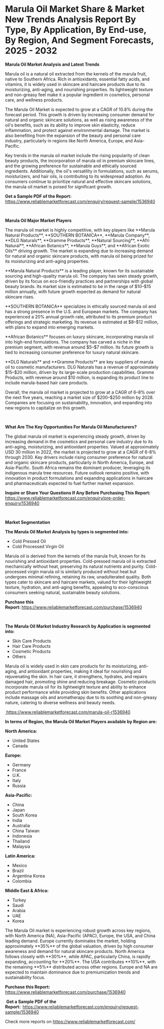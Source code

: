 <p><h1>Marula Oil Market Share & Market New Trends Analysis Report By Type, By Application, By End-use, By Region, And Segment Forecasts, 2025 - 2032</h1></p><p><strong>Marula Oil Market Analysis and Latest Trends</strong></p>
<p><p>Marula oil is a natural oil extracted from the kernels of the marula fruit, native to Southern Africa. Rich in antioxidants, essential fatty acids, and vitamins, it is widely used in skincare and haircare products due to its moisturizing, anti-aging, and nourishing properties. Its lightweight texture and non-greasy feel make it a popular ingredient in cosmetics, personal care, and wellness products.</p><p>The Marula Oil Market is expected to grow at a CAGR of 10.8% during the forecast period. This growth is driven by increasing consumer demand for natural and organic skincare solutions, as well as rising awareness of the oil's benefits, such as its ability to improve skin elasticity, reduce inflammation, and protect against environmental damage. The market is also benefiting from the expansion of the beauty and personal care industry, particularly in regions like North America, Europe, and Asia-Pacific.</p><p>Key trends in the marula oil market include the rising popularity of clean beauty products, the incorporation of marula oil in premium skincare lines, and the growing preference for sustainable and ethically sourced ingredients. Additionally, the oil's versatility in formulations, such as serums, moisturizers, and hair oils, is contributing to its widespread adoption. As consumers continue to prioritize natural and effective skincare solutions, the marula oil market is poised for significant growth.</p></p>
<p><strong>Get a Sample PDF of the Report:&nbsp;</strong> <a href="https://www.reliablemarketforecast.com/enquiry/request-sample/1536940?utm_campaign=1110&utm_medium=2&utm_source=Github&utm_content=ia&utm_term=26012025&utm_id=marula-oil">https://www.reliablemarketforecast.com/enquiry/request-sample/1536940</a></p>
<p>&nbsp;</p>
<p><strong>Marula Oil Major Market Players</strong></p>
<p><p>The marula oil market is highly competitive, with key players like **Marula Natural Products**, **SOUTHERN BOTANICA**, **Marula Company**, **DLG Naturals**, **Gramme Products**, **Natural Sourcing**, **Afri Natural**, **African Botanics**, **Marula Guys**, and **African Exotic Oils** driving growth. The market is expanding due to increasing demand for natural and organic skincare products, with marula oil being prized for its moisturizing and anti-aging properties.</p><p>**Marula Natural Products** is a leading player, known for its sustainable sourcing and high-quality marula oil. The company has seen steady growth, driven by its focus on eco-friendly practices and partnerships with global beauty brands. Its market size is estimated to be in the range of $10–$15 million annually, with future growth expected as demand for natural skincare rises.</p><p>**SOUTHERN BOTANICA** specializes in ethically sourced marula oil and has a strong presence in the U.S. and European markets. The company has experienced a 20% annual growth rate, attributed to its premium product offerings and strategic marketing. Its revenue is estimated at $8–$12 million, with plans to expand into emerging markets.</p><p>**African Botanics** focuses on luxury skincare, incorporating marula oil into high-end formulations. The company has carved a niche in the premium segment, with revenue around $5–$7 million. Its future growth is tied to increasing consumer preference for luxury natural skincare.</p><p>**DLG Naturals** and **Gramme Products** are key suppliers of marula oil to cosmetic manufacturers. DLG Naturals has a revenue of approximately $15–$20 million, driven by its large-scale production capabilities. Gramme Products, with revenue around $10 million, is expanding its product line to include marula-based hair care products.</p><p>Overall, the marula oil market is projected to grow at a CAGR of 6–8% over the next five years, reaching a market size of $200–$250 million by 2028. Companies are focusing on sustainability, innovation, and expanding into new regions to capitalize on this growth.</p></p>
<p>&nbsp;</p>
<p><strong>What Are The Key Opportunities For Marula Oil Manufacturers?</strong></p>
<p><p>The global marula oil market is experiencing steady growth, driven by increasing demand in the cosmetics and personal care industry due to its anti-aging, moisturizing, and antioxidant properties. Valued at approximately USD 30 million in 2022, the market is projected to grow at a CAGR of 6-8% through 2030. Key drivers include rising consumer preference for natural and organic skincare products, particularly in North America, Europe, and Asia-Pacific. South Africa remains the dominant producer, leveraging its indigenous marula tree resources. Future outlook remains positive, with innovation in product formulations and expanding applications in haircare and pharmaceuticals expected to fuel further market expansion.</p></p>
<p><strong>Inquire or Share Your Questions If Any Before Purchasing This Report:</strong> <a href="https://www.reliablemarketforecast.com/enquiry/pre-order-enquiry/1536940?utm_campaign=1110&utm_medium=2&utm_source=Github&utm_content=ia&utm_term=26012025&utm_id=marula-oil">https://www.reliablemarketforecast.com/enquiry/pre-order-enquiry/1536940</a></p>
<p>&nbsp;</p>
<p><strong>Market Segmentation</strong></p>
<p><strong>The Marula Oil Market Analysis by types is segmented into:</strong></p>
<p><ul><li>Cold Pressed Oil</li><li>Cold Processed Virgin Oil</li></ul></p>
<p><p>Marula oil is derived from the kernels of the marula fruit, known for its nourishing and antioxidant properties. Cold-pressed marula oil is extracted mechanically without heat, preserving its natural nutrients and purity. Cold-processed virgin marula oil is similarly produced without heat but undergoes minimal refining, retaining its raw, unadulterated quality. Both types cater to skincare and haircare markets, valued for their lightweight texture, hydration, and anti-aging benefits, appealing to eco-conscious consumers seeking natural, sustainable beauty solutions.</p></p>
<p><strong>Purchase this Report:&nbsp;</strong><a href="https://www.reliablemarketforecast.com/purchase/1536940?utm_campaign=1110&utm_medium=2&utm_source=Github&utm_content=ia&utm_term=26012025&utm_id=marula-oil">https://www.reliablemarketforecast.com/purchase/1536940</a></p>
<p>&nbsp;</p>
<p><strong>The Marula Oil Market Industry Research by Application is segmented into:</strong></p>
<p><ul><li>Skin Care Products</li><li>Hair Care Products</li><li>Cosmetic Products</li><li>Others</li></ul></p>
<p><p>Marula oil is widely used in skin care products for its moisturizing, anti-aging, and antioxidant properties, making it ideal for nourishing and rejuvenating the skin. In hair care, it strengthens, hydrates, and repairs damaged hair, promoting shine and reducing breakage. Cosmetic products incorporate marula oil for its lightweight texture and ability to enhance product performance while providing skin benefits. Other applications include massage oils and aromatherapy due to its soothing and non-greasy nature, catering to diverse wellness and beauty needs.</p></p>
<p><a href="https://www.reliablemarketforecast.com/marula-oil-r1536940?utm_campaign=1110&utm_medium=2&utm_source=Github&utm_content=ia&utm_term=26012025&utm_id=marula-oil">&nbsp;https://www.reliablemarketforecast.com/marula-oil-r1536940</a></p>
<p><strong>In terms of Region, the Marula Oil Market Players available by Region are:</strong></p>
<p>
    <p> <strong> North America: </strong>
        <ul>
            <li>United States</li>
            <li>Canada</li>
        </ul>
        </p> 
    <p> <strong> Europe: </strong>
        <ul>
            <li>Germany</li>
            <li>France</li>
            <li>U.K.</li>
            <li>Italy</li>
            <li>Russia</li>
        </ul>
        </p> 
    <p> <strong> Asia-Pacific: </strong>
        <ul>
            <li>China</li>
            <li>Japan</li>
            <li>South Korea</li>
            <li>India</li>
            <li>Australia</li>
            <li>China Taiwan</li>
            <li>Indonesia</li>
            <li>Thailand</li>
            <li>Malaysia</li>
        </ul>
        </p> 
    <p> <strong> Latin America: </strong>
        <ul>
            <li>Mexico</li>
            <li>Brazil</li>
            <li>Argentina Korea</li>
            <li>Colombia</li>
        </ul>
        </p> 
    <p> <strong> Middle East & Africa: </strong>
        <ul>
            <li>Turkey</li>
            <li>Saudi</li>
            <li>Arabia</li>
            <li>UAE</li>
            <li>Korea</li>
        </ul>
    </p>
    </p>
<p><p>The Marula Oil market is experiencing robust growth across key regions, with North America (NA), Asia-Pacific (APAC), Europe, the USA, and China leading demand. Europe currently dominates the market, holding approximately **35%** of the global valuation, driven by high consumer awareness and demand for natural skincare products. North America follows closely with **30%**, while APAC, particularly China, is rapidly expanding, accounting for **20%**. The USA contributes **10%**, with the remaining **5%** distributed across other regions. Europe and NA are expected to maintain dominance due to premiumization trends and sustainability focus.</p></p>
<p><strong>Purchase this Report: </strong><a href="https://www.reliablemarketforecast.com/purchase/1536940?utm_campaign=1110&utm_medium=2&utm_source=Github&utm_content=ia&utm_term=26012025&utm_id=marula-oil">https://www.reliablemarketforecast.com/purchase/1536940</a></p>
<p>&nbsp;<strong>Get a Sample PDF of the Report:&nbsp;&nbsp;</strong><a href="https://www.reliablemarketforecast.com/enquiry/request-sample/1536940?utm_campaign=1110&utm_medium=2&utm_source=Github&utm_content=ia&utm_term=26012025&utm_id=marula-oil">https://www.reliablemarketforecast.com/enquiry/request-sample/1536940</a></p>
<p><strong></strong></p>
<p>Check more reports on <a href="https://www.reliablemarketforecast.com/?utm_campaign=1110&utm_medium=2&utm_source=Github&utm_content=ia&utm_term=26012025&utm_id=marula-oil">https://www.reliablemarketforecast.com/</a></p>